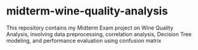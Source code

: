 # midterm-wine-quality-analysis
This repository contains my Midterm Exam project on Wine Quality Analysis, involving data preprocessing, correlation analysis, Decision Tree modeling, and performance evaluation using confusion matrix
